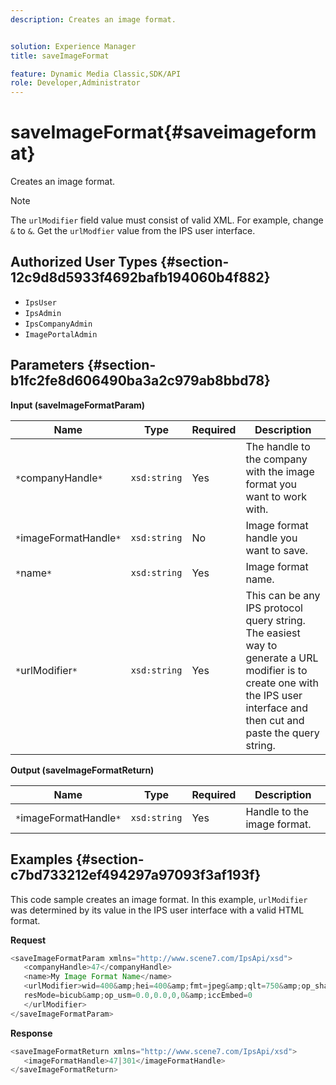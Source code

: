 ```yaml
---
description: Creates an image format.


solution: Experience Manager
title: saveImageFormat

feature: Dynamic Media Classic,SDK/API
role: Developer,Administrator
---
```


# saveImageFormat{#saveimageformat}

Creates an image format.

>[!NOTE]
>
>The `urlModifier` field value must consist of valid XML. For example, change `&` to `&`. Get the `urlModfier` value from the IPS user interface.

## Authorized User Types {#section-12c9d8d5933f4692bafb194060b4f882}

* `IpsUser` 
* `IpsAdmin` 
* `IpsCompanyAdmin` 
* `ImagePortalAdmin`

## Parameters {#section-b1fc2fe8d606490ba3a2c979ab8bbd78}

**Input (saveImageFormatParam)** 

|  Name  | Type  | Required  | Description  |
|---|---|---|---|
|  `*`companyHandle`*`  | `xsd:string`  | Yes  | The handle to the company with the image format you want to work with.  |
|  `*`imageFormatHandle`*`  | `xsd:string`  | No  | Image format handle you want to save.  |
|  `*`name`*`  | `xsd:string`  | Yes  | Image format name.  |
|  `*`urlModifier`*`  | `xsd:string`  | Yes  | This can be any IPS protocol query string. The easiest way to generate a URL modifier is to create one with the IPS user interface and then cut and paste the query string.  |

**Output (saveImageFormatReturn)** 

|  Name  | Type  | Required  | Description  |
|---|---|---|---|
|  `*`imageFormatHandle`*`  | `xsd:string`  | Yes  | Handle to the image format.  |

## Examples {#section-c7bd733212ef494297a97093f3af193f}

This code sample creates an image format. In this example, `urlModifier` was determined by its value in the IPS user interface with a valid HTML format.

**Request** 

```java
<saveImageFormatParam xmlns="http://www.scene7.com/IpsApi/xsd"> 
   <companyHandle>47</companyHandle> 
   <name>My Image Format Name</name> 
   <urlModifier>wid=400&amp;hei=400&amp;fmt=jpeg&amp;qlt=750&amp;op_sharpen=0&amp; 
   resMode=bicub&amp;op_usm=0.0,0.0,0,0&amp;iccEmbed=0 
   </urlModifier> 
</saveImageFormatParam>
```

**Response** 

```java
<saveImageFormatReturn xmlns="http://www.scene7.com/IpsApi/xsd"> 
   <imageFormatHandle>47|301</imageFormatHandle> 
</saveImageFormatReturn>
```

